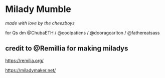 # Milady Mumble

*made with love by the cheezboys*

for Qs dm @ChubaETH / @coolpatiens / @dooragcarlton / @fathereatsass 

## credit to @Remillia for making miladys
https://remilia.org/

https://miladymaker.net/
